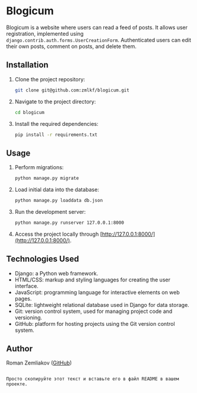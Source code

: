 # Blogicum

Blogicum is a website where users can read a feed of posts. It allows user registration, implemented using `django.contrib.auth.forms.UserCreationForm`. Authenticated users can edit their own posts, comment on posts, and delete them.

## Installation

1. Clone the project repository:

   ```bash
   git clone git@github.com:zmlkf/blogicum.git
   ```

2. Navigate to the project directory:

   ```bash
   cd blogicum
   ```

3. Install the required dependencies:

   ```bash
   pip install -r requirements.txt
   ```

## Usage

1. Perform migrations:

   ```bash
   python manage.py migrate
   ```

2. Load initial data into the database:

   ```bash
   python manage.py loaddata db.json
   ```

3. Run the development server:

   ```bash
   python manage.py runserver 127.0.0.1:8000
   ```

4. Access the project locally through [http://127.0.0.1:8000/](http://127.0.0.1:8000/).

## Technologies Used

- Django: a Python web framework.
- HTML/CSS: markup and styling languages for creating the user interface.
- JavaScript: programming language for interactive elements on web pages.
- SQLite: lightweight relational database used in Django for data storage.
- Git: version control system, used for managing project code and versioning.
- GitHub: platform for hosting projects using the Git version control system.

## Author

Roman Zemliakov ([GitHub](https://github.com/zmlkf))

```

Просто скопируйте этот текст и вставьте его в файл README в вашем проекте.